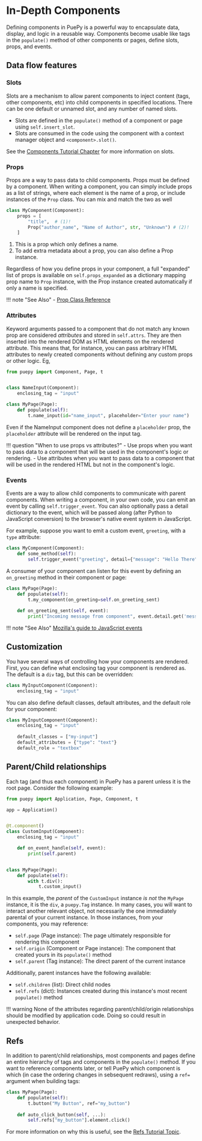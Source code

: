# In-Depth Components

Defining components in PuePy is a powerful way to encapsulate data, display, and logic in a reusable way. Components become usable like tags in the `populate()` method of other components or pages, define slots, props, and events.

## Data flow features

### Slots

Slots are a mechanism to allow parent components to inject content (tags, other components, etc) into child components in specified locations. There can be one default or unnamed slot, and any number of named slots.

- Slots are defined in the `populate()` method of a component or page using `self.insert_slot`. 
- Slots are consumed in the code using the component with a context manager object and `<component>.slot()`.

See the [Components Tutorial Chapter](../tutorial/06-components.md) for more information on slots.

### Props

Props are a way to pass data to child components. Props must be defined by a component. When writing a component, you can simply include props as a list of strings, where each element is the name of a prop, or include instances of the `Prop` class. You can mix and match the two as well

``` py
class MyComponent(Component):
    props = [
        "title",  # (1)!
        Prop("author_name", "Name of Author", str, "Unknown") # (2)!
    ]
```

1. This is a prop which only defines a name.
2. To add extra metadata about a prop, you can also define a Prop instance.

Regardless of how you define props in your component, a full "expanded" list of props is available on `self.props_expanded` as a dictionary mapping prop name to `Prop` instance, with the Prop instance created automatically if only a name is specified.

!!! note "See Also"
    - [Prop Class Reference](../reference/prop.md)

### Attributes

Keyword arguments passed to a component that do not match any known prop are considered *attributes* and stored in `self.attrs`. They are then inserted into the rendered DOM as HTML elements on the rendered attribute. This means that, for instance, you can pass arbitrary HTML attributes to newly created components without defining any custom props or other logic. Eg,

```Python
from puepy import Component, Page, t


class NameInput(Component):
    enclosing_tag = "input"

class MyPage(Page):
    def populate(self):
        t.name_input(id="name_input", placeholder="Enter your name")
```

Even if the NameInput component does not define a `placeholder` prop, the `placeholder` attribute will be rendered on the input tag.

!!! question "When to use props vs attributes?"
    - Use props when you want to pass data to a component that will be used in the component's logic or rendering.
    - Use attributes when you want to pass data to a component that will be used in the rendered HTML but not in the component's logic.

### Events

Events are a way to allow child components to communicate with parent components. When writing a component, in your own code, you can emit an event by calling `self.trigger_event`. You can also optionally pass a detail dictionary to the event, which will be passed along (after Python to JavaScript conversion) to the browser's native event system in JavaScript.

For example, suppose you want to emit a custom event, `greeting`, with a `type` attribute:

```Python
class MyComponent(Component):
    def some_method(self):
        self.trigger_event("greeting", detail={"message": "Hello There"})
```

A consumer of your component can listen for this event by defining an `on_greeting` method in their component or page:

```Python
class MyPage(Page):
    def populate(self):
        t.my_component(on_greeting=self.on_greeting_sent)
    
    def on_greeting_sent(self, event):
        print("Incoming message from component", event.detail.get('message'))
```

!!! note "See Also"
    [Mozilla's guide to JavaScript events](https://developer.mozilla.org/en-US/docs/Learn/JavaScript/Building_blocks/Events)

## Customization

You have several ways of controlling how your components are rendered. First, you can define what enclosing tag your component is rendered as. The default is a `div` tag, but this can be overridden:

```py
class MyInputComponent(Component):
    enclosing_tag = "input"
```

You can also define default classes, default attributes, and the default role for your component:

```py
class MyInputComponent(Component):
    enclosing_tag = "input"
    
    default_classes = ["my-input"]
    default_attributes = {"type": "text"}
    default_role = "textbox"
```

## Parent/Child relationships

Each tag (and thus each component) in PuePy has a parent unless it is the root page. Consider the following example:

```Python
from puepy import Application, Page, Component, t

app = Application()


@t.component()
class CustomInput(Component):
    enclosing_tag = "input"

    def on_event_handle(self, event):
        print(self.parent)


class MyPage(Page):
    def populate(self):
        with t.div():
            t.custom_input()
```

In this example, the *parent* of the `CustomInput` instance *is not* the `MyPage` instance, it is the `div`,
a `puepy.Tag` instance. In many cases, you will want to interact another relevant object, not necessarily the one
immediately parental of your current instance. In those instances, from your components, you may reference:

- `self.page` (Page instance): The page ultimately responsible for rendering this component
- `self.origin` (Component or Page instance): The component that created yours in its `populate()` method 
- `self.parent` (Tag instance): The direct parent of the current instance 

Additionally, parent instances have the following available:

- `self.children` (list): Direct child nodes
- `self.refs` (dict): Instances created during this instance's most recent `populate()` method

!!! warning
    None of the attributes regarding parent/child/origin relationships should be modified by application code.  Doing so could result in unexpected behavior.

## Refs

In addition to parent/child relationships, most components and pages define an entire hierarchy of tags and components
in the `populate()` method. If you want to reference components later, or tell PuePy which component is which (in case
the ordering changes in sebsequent redraws), using a `ref=` argument when building tags:

```Python
class MyPage(Page):
    def populate(self):
        t.button("My Button", ref="my_button")
    
    def auto_click_button(self, ...):
        self.refs["my_button"].element.click()
```

For more information on why this is useful, see the [Refs Tutorial Topic](../tutorial/04-refs.md).

